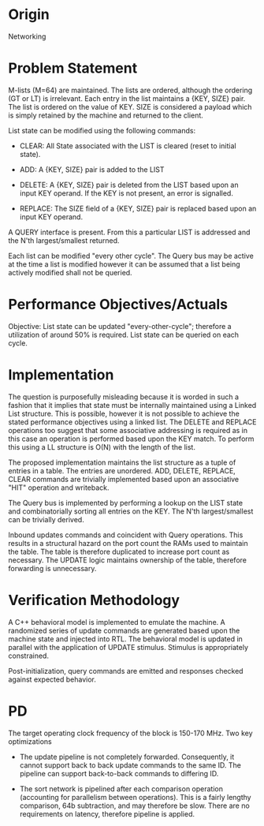# Origin

Networking

# Problem Statement

M-lists (M=64) are maintained. The lists are ordered, although the ordering (GT
or LT) is irrelevant. Each entry in the list maintains a {KEY, SIZE} pair. The
list is ordered on the value of KEY. SIZE is considered a payload which is
simply retained by the machine and returned to the client.

List state can be modified using the following commands:

* CLEAR: All State associated with the LIST is cleared (reset to
  initial state).

* ADD: A {KEY, SIZE} pair is added to the LIST

* DELETE: A {KEY, SIZE} pair is deleted from the LIST based upon an input
  KEY operand.  If the KEY is not present, an error is signalled.

* REPLACE: The SIZE field of a {KEY, SIZE} pair is replaced based
  upon an input KEY operand.

A QUERY interface is present. From this a particular LIST is addressed and the
N'th largest/smallest returned.

Each list can be modified "every other cycle". The Query bus may be active at
the time a list is modified however it can be assumed that a list being actively
modified shall not be queried.


# Performance Objectives/Actuals

Objective: List state can be updated "every-other-cycle"; therefore a
utilization of around 50% is required. List state can be queried on each cycle.

# Implementation

The question is purposefully misleading because it is worded in such a fashion
that it implies that state must be internally maintained using a Linked List
structure. This is possible, however it is not possible to achieve the stated
performance objectives using a linked list. The DELETE and REPLACE operations
too suggest that some associative addressing is required as in this case an
operation is performed based upon the KEY match. To perform this using a LL
structure is O(N) with the length of the list.

The proposed implementation maintains the list structure as a tuple of entries
in a table. The entries are unordered. ADD, DELETE, REPLACE, CLEAR commands are
trivially implemented based upon an associative "HIT" operation and writeback.

The Query bus is implemented by performing a lookup on the LIST state and
combinatorially sorting all entries on the KEY. The N'th largest/smallest can be
trivially derived.

Inbound updates commands and coincident with Query operations. This results in a
structural hazard on the port count the RAMs used to maintain the table. The
table is therefore duplicated to increase port count as necessary. The UPDATE
logic maintains ownership of the table, therefore forwarding is unnecessary.

# Verification Methodology

A C++ behavioral model is implemented to emulate the machine. A randomized
series of update commands are generated based upon the machine state and
injected into RTL. The behavioral model is updated in parallel with the
application of UPDATE stimulus. Stimulus is appropriately constrained.

Post-initialization, query commands are emitted and responses checked against
expected behavior.

# PD

The target operating clock frequency of the block is 150-170 MHz. Two
key optimizations

* The update pipeline is not completely forwarded. Consequently, it
  cannot support back to back update commands to the same ID. The
  pipeline can support back-to-back commands to differing ID.

* The sort network is pipelined after each comparison operation
  (accounting for parallelism between operations). This is a fairly
  lengthy comparison, 64b subtraction, and may therefore be
  slow. There are no requirements on latency, therefore pipeline is
  applied.
